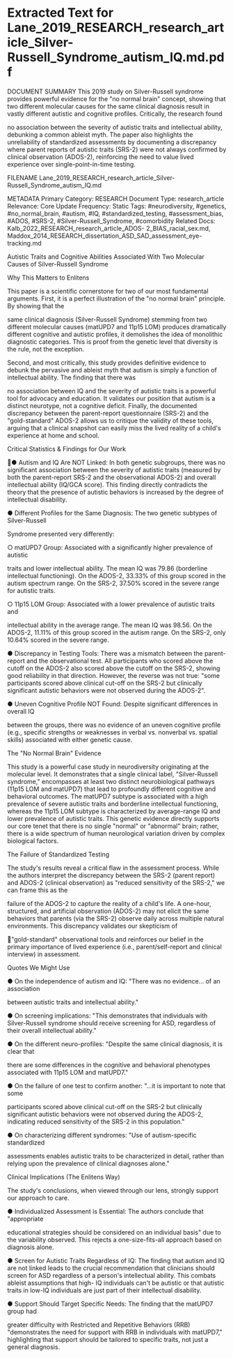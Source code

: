# Extracted Text for Lane_2019_RESEARCH_research_article_Silver-Russell_Syndrome_autism_IQ.md.pdf

DOCUMENT SUMMARY This 2019 study on Silver-Russell syndrome provides powerful 
evidence for the "no normal brain" concept, showing that two different molecular causes for the 
same clinical diagnosis result in vastly different autistic and cognitive profiles. Critically, the 
research found

no association between the severity of autistic traits and intellectual ability, debunking a 
common ableist myth. The paper also highlights the unreliability of standardized assessments 
by documenting a discrepancy where parent reports of autistic traits (SRS-2) were not always 
confirmed by clinical observation (ADOS-2), reinforcing the need to value lived experience over 
single-point-in-time testing.

FILENAME Lane_2019_RESEARCH_research_article_Silver-
Russell_Syndrome_autism_IQ.md

METADATA Primary Category: RESEARCH Document Type: research_article Relevance: 
Core Update Frequency: Static Tags: #neurodiversity, #genetics, #no_normal_brain, #autism, 
#IQ, #standardized_testing, #assessment_bias, #ADOS, #SRS-2, #Silver-Russell_Syndrome, 
#comorbidity Related Docs: Kalb_2022_RESEARCH_research_article_ADOS-
2_BIAS_racial_sex.md, 
Maddox_2014_RESEARCH_dissertation_ASD_SAD_assessment_eye-tracking.md

Autistic Traits and Cognitive Abilities Associated With Two Molecular 
Causes of Silver-Russell Syndrome

Why This Matters to Enlitens

This paper is a scientific cornerstone for two of our most fundamental arguments. First, it is a 
perfect illustration of the "no normal brain" principle. By showing that the

same clinical diagnosis (Silver-Russell Syndrome) stemming from two different molecular 
causes (matUPD7 and 11p15 LOM) produces dramatically different cognitive and autistic 
profiles, it demolishes the idea of monolithic diagnostic categories. This is proof from the genetic
level that diversity is the rule, not the exception.

Second, and most critically, this study provides definitive evidence to debunk the pervasive and 
ableist myth that autism is simply a function of intellectual ability. The finding that there was

no association between IQ and the severity of autistic traits is a powerful tool for advocacy and
education. It validates our position that autism is a distinct neurotype, not a cognitive deficit. 
Finally, the documented discrepancy between the parent-report questionnaire (SRS-2) and the 
"gold-standard" ADOS-2 allows us to critique the validity of these tools, arguing that a clinical 
snapshot can easily miss the lived reality of a child's experience at home and school.

Critical Statistics & Findings for Our Work

● Autism and IQ Are NOT Linked: In both genetic subgroups, there was no significant 
association between the severity of autistic traits (measured by both the parent-report 
SRS-2 and the observational ADOS-2) and overall intellectual ability (IQ/GCA score). 
This finding directly contradicts the theory that the presence of autistic behaviors is 
increased by the degree of intellectual disability.

● Different Profiles for the Same Diagnosis: The two genetic subtypes of Silver-Russell 

Syndrome presented very differently:

○ matUPD7 Group: Associated with a significantly higher prevalence of autistic 

traits and lower intellectual ability. The mean IQ was
 79.86 (borderline intellectual functioning). On the ADOS-2,
 33.33% of this group scored in the autism spectrum range. On the SRS-2,
 37.50% scored in the severe range for autistic traits.

○ 11p15 LOM Group: Associated with a lower prevalence of autistic traits and 

intellectual ability in the average range. The mean IQ was
 98.56. On the ADOS-2,
 11.11% of this group scored in the autism range. On the SRS-2, only
 10.64% scored in the severe range.

● Discrepancy in Testing Tools: There was a mismatch between the parent-report and 
the observational test. All participants who scored above the cutoff on the ADOS-2 also 
scored above the cutoff on the SRS-2, showing good reliability in that direction. 
However, the reverse was not true: "some participants scored above clinical cut-off on 
the SRS-2 but clinically significant autistic behaviors were not observed during the 
ADOS-2".

● Uneven Cognitive Profile NOT Found: Despite significant differences in overall IQ 

between the groups, there was no evidence of an uneven cognitive profile (e.g., specific 
strengths or weaknesses in verbal vs. nonverbal vs. spatial skills) associated with either 
genetic cause.

The "No Normal Brain" Evidence

This study is a powerful case study in neurodiversity originating at the molecular level. It 
demonstrates that a single clinical label, "Silver-Russell syndrome," encompasses at least two 
distinct neurobiological pathways (11p15 LOM and matUPD7) that lead to profoundly different 
cognitive and behavioral outcomes. The matUPD7 subtype is associated with a high prevalence
of severe autistic traits and borderline intellectual functioning, whereas the 11p15 LOM subtype 
is characterized by average-range IQ and lower prevalence of autistic traits. This genetic 
evidence directly supports our core tenet that there is no single "normal" or "abnormal" brain; 
rather, there is a wide spectrum of human neurological variation driven by complex biological 
factors.

The Failure of Standardized Testing

The study's results reveal a critical flaw in the assessment process. While the authors interpret 
the discrepancy between the SRS-2 (parent report) and ADOS-2 (clinical observation) as 
"reduced sensitivity of the SRS-2," we can frame this as the

failure of the ADOS-2 to capture the reality of a child's life. A one-hour, structured, and 
artificial observation (ADOS-2) may not elicit the same behaviors that parents (via the SRS-2) 
observe daily across multiple natural environments. This discrepancy validates our skepticism of

"gold-standard" observational tools and reinforces our belief in the primary importance of lived 
experience (i.e., parent/self-report and clinical interview) in assessment.

Quotes We Might Use

● On the independence of autism and IQ: "There was no evidence... of an association 

between autistic traits and intellectual ability."

● On screening implications: "This demonstrates that individuals with Silver-Russell 
syndrome should receive screening for ASD, regardless of their overall intellectual 
ability."

● On the different neuro-profiles: "Despite the same clinical diagnosis, it is clear that 

there are some differences in the cognitive and behavioral phenotypes associated with 
11p15 LOM and matUPD7."

● On the failure of one test to confirm another: "...it is important to note that some 

participants scored above clinical cut-off on the SRS-2 but clinically significant autistic 
behaviors were not observed during the ADOS-2, indicating reduced sensitivity of the 
SRS-2 in this population."

● On characterizing different syndromes: "Use of autism-specific standardized 

assessments enables autistic traits to be characterized in detail, rather than relying upon
the prevalence of clinical diagnoses alone."

Clinical Implications (The Enlitens Way)

The study's conclusions, when viewed through our lens, strongly support our approach to care.

● Individualized Assessment is Essential: The authors conclude that "appropriate 

educational strategies should be considered on an individual basis" due to the variability 
observed. This rejects a one-size-fits-all approach based on diagnosis alone.

● Screen for Autistic Traits Regardless of IQ: The finding that autism and IQ are not 
linked leads to the crucial recommendation that clinicians should screen for ASD 
regardless of a person's intellectual ability. This combats ableist assumptions that high-
IQ individuals can't be autistic or that autistic traits in low-IQ individuals are just part of 
their intellectual disability.

● Support Should Target Specific Needs: The finding that the matUPD7 group had 

greater difficulty with Restricted and Repetitive Behaviors (RRB) "demonstrates the need
for support with RRB in individuals with matUPD7," highlighting that support should be 
tailored to specific traits, not just a general diagnosis.

